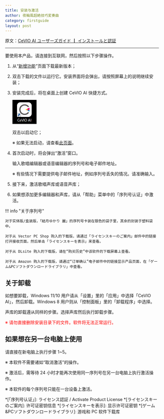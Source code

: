```yaml
---
title: 安装与激活
author: 夜輪風超絶技巧変奏曲
category: firstguide
layout: post
---
```

原文：[CeVIO AI ユーザーズガイド ┃ インストールと認証](https://cevio.jp/guide/cevio_ai/firstguide/install/)

---

要使用本产品，请连接到互联网，然后按照以下步骤操作。

1. 从“[新增功能](https://cevio.jp/guide/cevio_ai/)”页面下载最新版本；

2. 双击下载的文件以运行它。安装界面将会弹出，请按照屏幕上的说明继续安装；

3. 安装完成后，将在桌面上创建 CeVIO AI 快捷方式。
   
    ![icon](images/icon.png)
   
    双击以启动它；
   
    ※ 如果无法启动，请查看[此页面](https://cevio.jp/guide/cevio_ai/faq/)。

4. 首次启动时，将会弹出“激活”窗口。

    输入歌唱编辑器或语音编辑器的序列号和电子邮件地址。
    
    ※ 有些情况下需要提供电子邮件地址，例如序列号丢失的情况。请准确输入。

5. 接下来，激活歌唱声库或语音声库；

6. 如果想添加更多编辑器和声库，请从「帮助」菜单中的「序列号认证」中激活。

!!! info "关于序列号"

    对于实体版/盒装版，「結月ゆかり 麗」的序列号卡装在银色的袋子里，其余的封装于塑料袋中。

    对于从 Vector PC Shop 购入的下载版，请通过「ライセンスキーのご案内」邮件中的链接打开接收页面，然后单击「ライセンスキーを表示」来查看。

    对于从 DLsite 购入的下载版，请在“购买历史”中该软件的下载屏幕上查看。

    对于从 Amazon 购入的下载版，请通过“订单确认”电子邮件中的链接显示产品页面，在「ゲーム&PCソフトダウンロードライブラリ」中查看。

## 关于卸载

如想要卸载，Windows 11/10 用户请从「设置」里的「应用」中选择「CeVIO AI」，然后卸载。Windows 8 用户则从「控制面板」里的「卸载程序」中选择。

声库的卸载遵从同样的步骤。选择声库然后执行卸载步骤。

<span style="color: red">※ 请勿直接删除安装目录下的文件。软件将无法正常运行。</span>

## 如果想在另一台电脑上使用

请直接在新电脑上执行步骤 1~5。

※ 本软件不需要诸如“取消激活”的操作。

※ 激活后，需等待 24 小时才能再次使用同一序列号在另一台电脑上执行激活操作。

※ 本软件的每个序列号只能在一台设备上激活。

*[「序列号认证」]: ライセンス認証 / Activate Product License
*[ライセンスキーのご案内]: 许可证密钥信息
*[ライセンスキーを表示]: 显示许可证密钥
*[ゲーム&PCソフトダウンロードライブラリ]: 游戏和 PC 软件下载库
